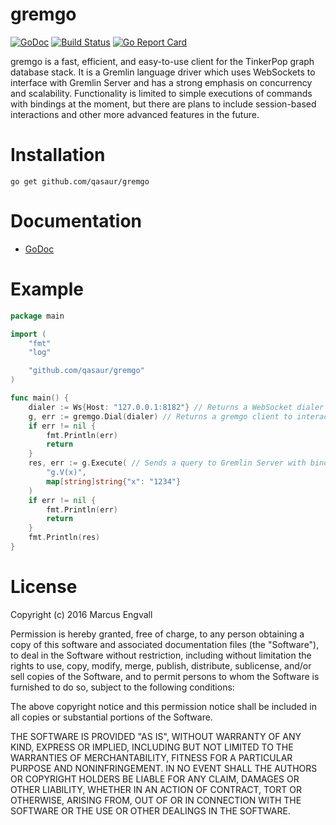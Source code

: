 # gremgo
[![GoDoc](http://img.shields.io/badge/godoc-reference-blue.svg)](http://godoc.org/github.com/qasaur/gremgo) [![Build Status](https://travis-ci.org/qasaur/gremgo.svg?branch=master)](https://travis-ci.org/qasaur/gremgo) [![Go Report Card](https://goreportcard.com/badge/github.com/qasaur/gremgo)](https://goreportcard.com/report/github.com/qasaur/gremgo)

gremgo is a fast, efficient, and easy-to-use client for the TinkerPop graph database stack. It is a Gremlin language driver which uses WebSockets to interface with Gremlin Server and has a strong emphasis on concurrency and scalability. Functionality is limited to simple executions of commands with bindings at the moment, but there are plans to include session-based interactions and other more advanced features in the future.

Installation
==========
```
go get github.com/qasaur/gremgo
```

Documentation
==========

* [GoDoc](https://godoc.org/github.com/qasaur/gremgo)

Example
==========
```go
package main

import (
	"fmt"
	"log"

	"github.com/qasaur/gremgo"
)

func main() {
	dialer := Ws{Host: "127.0.0.1:8182"} // Returns a WebSocket dialer to connect to Gremlin Server
	g, err := gremgo.Dial(dialer) // Returns a gremgo client to interact with
	if err != nil {
		fmt.Println(err)
    	return
	}
	res, err := g.Execute( // Sends a query to Gremlin Server with bindings
		"g.V(x)",
		map[string]string{"x": "1234"}
	)
	if err != nil {
		fmt.Println(err)
    	return
	}
	fmt.Println(res)
}
```

License
==========

Copyright (c) 2016 Marcus Engvall

Permission is hereby granted, free of charge, to any person obtaining a copy of this software and associated documentation files (the "Software"), to deal in the Software without restriction, including without limitation the rights to use, copy, modify, merge, publish, distribute, sublicense, and/or sell copies of the Software, and to permit persons to whom the Software is furnished to do so, subject to the following conditions:

The above copyright notice and this permission notice shall be included in all copies or substantial portions of the Software.

THE SOFTWARE IS PROVIDED "AS IS", WITHOUT WARRANTY OF ANY KIND, EXPRESS OR IMPLIED, INCLUDING BUT NOT LIMITED TO THE WARRANTIES OF MERCHANTABILITY, FITNESS FOR A PARTICULAR PURPOSE AND NONINFRINGEMENT. IN NO EVENT SHALL THE AUTHORS OR COPYRIGHT HOLDERS BE LIABLE FOR ANY CLAIM, DAMAGES OR OTHER LIABILITY, WHETHER IN AN ACTION OF CONTRACT, TORT OR OTHERWISE, ARISING FROM, OUT OF OR IN CONNECTION WITH THE SOFTWARE OR THE USE OR OTHER DEALINGS IN THE SOFTWARE.
